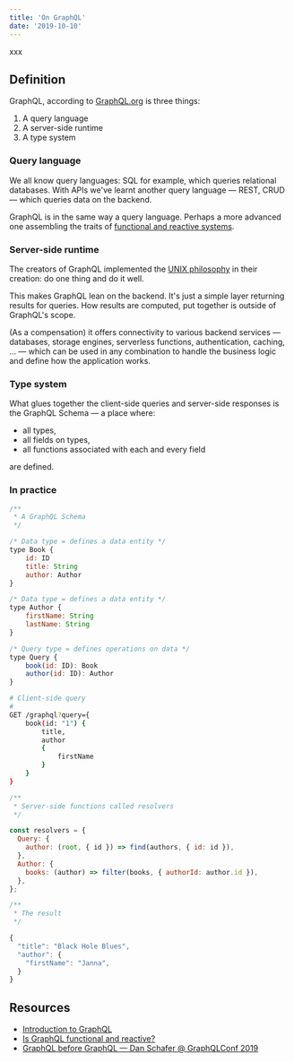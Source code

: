 ```yaml
---
title: 'On GraphQL'
date: '2019-10-10'
---
```


xxx 

<!--more-->

## Definition

GraphQL, according to [GraphQL.org](https://graphql.org/learn/) is three things:

1. A query language
2. A server-side runtime
3. A type system

### Query language

We all know query languages: SQL for example, which queries relational databases. With APIs we've learnt another query language &mdash; REST, CRUD &mdash; which queries data on the backend.

GraphQL is in the same way a query language. Perhaps a more advanced one assembling the traits of [functional and reactive systems](http://metamn.io/react/is-graphql-functional-and-reactive/).

### Server-side runtime

The creators of GraphQL implemented the [UNIX philosophy](https://www.youtube.com/watch?v=gb1R-fWP1Yw) in their creation: do one thing and do it well.

This makes GraphQL lean on the backend. It's just a simple layer returning results for queries. How results are computed, put together is outside of GraphQL's scope. 

(As a compensation) it offers connectivity to various backend services &mdash; databases, storage engines, serverless functions, authentication, caching, ... &mdash; which can be used in any combination to handle the business logic and define how the application works.  

### Type system

What glues together the client-side queries and server-side responses is the GraphQL Schema &mdash; a place where:

- all types,
- all fields on types,
- all functions associated with each and every field

are defined.

### In practice

```js
/**
 * A GraphQL Schema
 */

/* Data type = defines a data entity */
type Book {
	id: ID
	title: String
	author: Author
}

/* Data type = defines a data entity */
type Author {
	firstName: String
	lastName: String
}

/* Query type = defines operations on data */
type Query {
	book(id: ID): Book
	author(id: ID): Author
}
```

```bash
# Client-side query
#
GET /graphql?query={ 
	book(id: "1") { 
		title, 
		author 
		{ 
			firstName 
		} 
	} 
}
```

```js
/**
 * Server-side functions called resolvers
 */

const resolvers = {
  Query: {
    author: (root, { id }) => find(authors, { id: id }),
  },
  Author: {
    books: (author) => filter(books, { authorId: author.id }),
  },
};
```

```js
/**
 * The result
 */

{
  "title": "Black Hole Blues",
  "author": {
    "firstName": "Janna",
  }
}
```

## Resources

- [Introduction to GraphQL](https://graphql.org/learn/)
- [Is GraphQL functional and reactive?](http://metamn.io/react/is-graphql-functional-and-reactive/)
- [GraphQL before GraphQL — Dan Schafer @ GraphQLConf 2019](https://www.youtube.com/watch?v=gb1R-fWP1Yw)